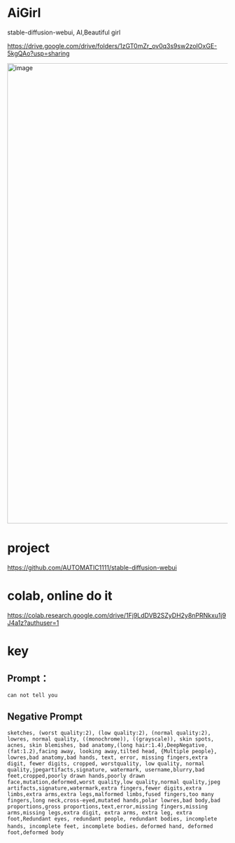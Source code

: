 # AiGirl
stable-diffusion-webui, AI,Beautiful girl

https://drive.google.com/drive/folders/1zGT0mZr_ov0q3s9sw2zoIOxGE-5kgQAo?usp=sharing

<img width="1050" alt="image" src="https://user-images.githubusercontent.com/129252298/228781828-89e8a8b4-371c-4d33-8ad4-066953aba041.png">

# project
https://github.com/AUTOMATIC1111/stable-diffusion-webui

# colab, online do it
https://colab.research.google.com/drive/1Fj9LdDVB2SZyDH2y8nPRNkxu1j9J4a1z?authuser=1

# key
## Prompt：
```
can not tell you
```
## Negative Prompt 
```
sketches, (worst quality:2), (low quality:2), (normal quality:2), lowres, normal quality, ((monochrome)), ((grayscale)), skin spots, acnes, skin blemishes, bad anatomy,(long hair:1.4),DeepNegative,(fat:1.2),facing away, looking away,tilted head, {Multiple people}, lowres,bad anatomy,bad hands, text, error, missing fingers,extra digit, fewer digits, cropped, worstquality, low quality, normal quality,jpegartifacts,signature, watermark, username,blurry,bad feet,cropped,poorly drawn hands,poorly drawn face,mutation,deformed,worst quality,low quality,normal quality,jpeg artifacts,signature,watermark,extra fingers,fewer digits,extra limbs,extra arms,extra legs,malformed limbs,fused fingers,too many fingers,long neck,cross-eyed,mutated hands,polar lowres,bad body,bad proportions,gross proportions,text,error,missing fingers,missing arms,missing legs,extra digit, extra arms, extra leg, extra foot,Redundant eyes, redundant people, redundant bodies, incomplete hands, incomplete feet, incomplete bodies，deformed hand, deformed  foot,deformed body
```
